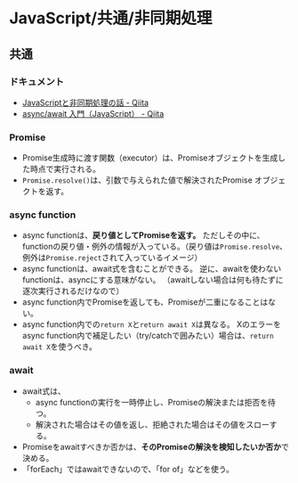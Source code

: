 # JavaScript/共通/非同期処理

## 共通

### ドキュメント

- [JavaScriptと非同期処理の話 - Qiita](https://qiita.com/KuwaK/items/7e31f8b0ef26718c82ea)
- [async/await 入門（JavaScript） - Qiita](https://qiita.com/soarflat/items/1a9613e023200bbebcb3)

### Promise

- Promise生成時に渡す関数（executor）は、Promiseオブジェクトを生成した時点で実行される。
- `Promise.resolve()`は、引数で与えられた値で解決されたPromise オブジェクトを返す。

### async function

- async functionは、**戻り値としてPromiseを返す。** ただしその中に、functionの戻り値・例外の情報が入っている。（戻り値は`Promise.resolve`、例外は`Promise.reject`されて入っているイメージ）
- async functionは、await式を含むことができる。
  逆に、awaitを使わないfunctionは、asyncにする意味がない。
  （awaitしない場合は何も待たずに逐次実行されるだけなので）
- async function内でPromiseを返しても、Promiseが二重になることはない。
- async function内での`return X`と`return await X`は異なる。
  Xのエラーをasync function内で補足したい（try/catchで囲みたい）場合は、`return await X`を使うべき。

### await

- await式は、
  - async functionの実行を一時停止し、Promiseの解決または拒否を待つ。
  - 解決された場合はその値を返し、拒絶された場合はその値をスローする。
- Promiseをawaitすべきか否かは、**そのPromiseの解決を検知したいか否か**で決める。
- 「forEach」ではawaitできないので、「for of」などを使う。

